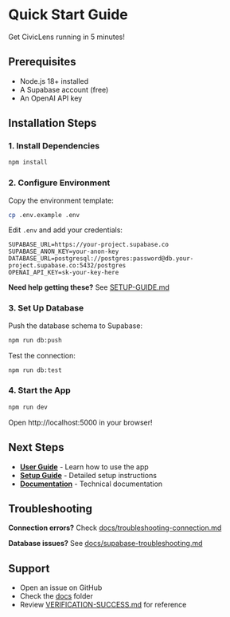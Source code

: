 # Quick Start Guide

Get CivicLens running in 5 minutes!

## Prerequisites

- Node.js 18+ installed
- A Supabase account (free)
- An OpenAI API key

## Installation Steps

### 1. Install Dependencies

```bash
npm install
```

### 2. Configure Environment

Copy the environment template:

```bash
cp .env.example .env
```

Edit `.env` and add your credentials:

```env
SUPABASE_URL=https://your-project.supabase.co
SUPABASE_ANON_KEY=your-anon-key
DATABASE_URL=postgresql://postgres:password@db.your-project.supabase.co:5432/postgres
OPENAI_API_KEY=sk-your-key-here
```

**Need help getting these?** See [SETUP-GUIDE.md](./SETUP-GUIDE.md)

### 3. Set Up Database

Push the database schema to Supabase:

```bash
npm run db:push
```

Test the connection:

```bash
npm run db:test
```

### 4. Start the App

```bash
npm run dev
```

Open http://localhost:5000 in your browser!

## Next Steps

- **[User Guide](./USER-GUIDE.md)** - Learn how to use the app
- **[Setup Guide](./SETUP-GUIDE.md)** - Detailed setup instructions
- **[Documentation](./docs/)** - Technical documentation

## Troubleshooting

**Connection errors?** Check [docs/troubleshooting-connection.md](./docs/troubleshooting-connection.md)

**Database issues?** See [docs/supabase-troubleshooting.md](./docs/supabase-troubleshooting.md)

## Support

- Open an issue on GitHub
- Check the [docs](./docs/) folder
- Review [VERIFICATION-SUCCESS.md](./VERIFICATION-SUCCESS.md) for reference
